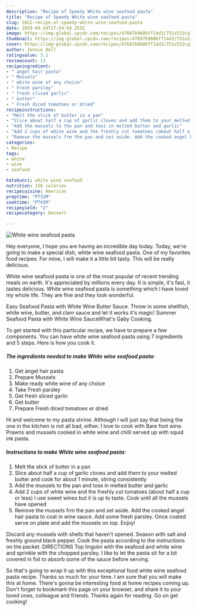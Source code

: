 ```yaml
---
description: "Recipe of Speedy White wine seafood pasta"
title: "Recipe of Speedy White wine seafood pasta"
slug: 1652-recipe-of-speedy-white-wine-seafood-pasta
date: 2020-04-24T17:54:54.253Z
image: https://img-global.cpcdn.com/recipes/47607b960bff14d3/751x532cq70/white-wine-seafood-pasta-recipe-main-photo.jpg
thumbnail: https://img-global.cpcdn.com/recipes/47607b960bff14d3/751x532cq70/white-wine-seafood-pasta-recipe-main-photo.jpg
cover: https://img-global.cpcdn.com/recipes/47607b960bff14d3/751x532cq70/white-wine-seafood-pasta-recipe-main-photo.jpg
author: Jennie Bell
ratingvalue: 3.1
reviewcount: 13
recipeingredient:
- " angel hair pasta"
- " Mussels"
- " white wine of any choice"
- " Fresh parsley"
- " fresh sliced garlic"
- " butter"
- " Fresh diced tomatoes or dried"
recipeinstructions:
- "Melt the stick of butter in a pan"
- "Slice about half a cup of garlic cloves and add them to your melted butter and cook for about 1 minute, stiring consistently"
- "Add the mussels to the pan and toss in melted butter and garlic"
- "Add 2 cups of white wine and the freshly cut tomatoes (about half a cup or less) I use sweet wines but it is up to taste. Cook until all the mussels have opened"
- "Remove the mussels frm the pan and set aside. Add the cooked angel hair pasta to coat in wine sauce. Add some fresh parsley. Once coated serve on plate and add the mussels on top. Enjoy!"
categories:
- Recipe
tags:
- white
- wine
- seafood

katakunci: white wine seafood 
nutrition: 156 calories
recipecuisine: American
preptime: "PT32M"
cooktime: "PT43M"
recipeyield: "2"
recipecategory: Dessert

---
```



![White wine seafood pasta](https://img-global.cpcdn.com/recipes/47607b960bff14d3/751x532cq70/white-wine-seafood-pasta-recipe-main-photo.jpg)

Hey everyone, I hope you are having an incredible day today. Today, we're going to make a special dish, white wine seafood pasta. One of my favorites food recipes. For mine, I will make it a little bit tasty. This will be really delicious.

White wine seafood pasta is one of the most popular of recent trending meals on earth. It's appreciated by millions every day. It is simple, it's fast, it tastes delicious. White wine seafood pasta is something which I have loved my whole life. They are fine and they look wonderful.

Easy Seafood Pasta with White Wine Butter Sauce. Throw in some shellfish, white wine, butter, and clam sauce and let it works it&#39;s magic! Summer Seafood Pasta with White Wine SauceWhat&#39;s Gaby Cooking.


To get started with this particular recipe, we have to prepare a few components. You can have white wine seafood pasta using 7 ingredients and 5 steps. Here is how you cook it.

<!--inarticleads1-->

##### The ingredients needed to make White wine seafood pasta:

1. Get  angel hair pasta
1. Prepare  Mussels
1. Make ready  white wine of any choice
1. Take  Fresh parsley
1. Get  fresh sliced garlic
1. Get  butter
1. Prepare  Fresh diced tomatoes or dried


Hi and welcome to my pasta shrine. Although I will just say that being the one in the kitchen is not all bad, either. I love to cook with Bare foot wine. Prawns and mussels cooked in white wine and chilli served up with squid ink pasta. 

<!--inarticleads2-->

##### Instructions to make White wine seafood pasta:

1. Melt the stick of butter in a pan
1. Slice about half a cup of garlic cloves and add them to your melted butter and cook for about 1 minute, stiring consistently
1. Add the mussels to the pan and toss in melted butter and garlic
1. Add 2 cups of white wine and the freshly cut tomatoes (about half a cup or less) I use sweet wines but it is up to taste. Cook until all the mussels have opened
1. Remove the mussels frm the pan and set aside. Add the cooked angel hair pasta to coat in wine sauce. Add some fresh parsley. Once coated serve on plate and add the mussels on top. Enjoy!


Discard any mussels with shells that haven&#39;t opened. Season with salt and freshly ground black pepper. Cook the pasta according to the instructions on the packet. DIRECTIONS Top linguini with the seafood and white wine and sprinkle with the chopped parsley. I like to let the pasta sit for a bit covered in foil to absorb some of the sauce before serving. 

So that's going to wrap it up with this exceptional food white wine seafood pasta recipe. Thanks so much for your time. I am sure that you will make this at home. There's gonna be interesting food at home recipes coming up. Don't forget to bookmark this page on your browser, and share it to your loved ones, colleague and friends. Thanks again for reading. Go on get cooking!
